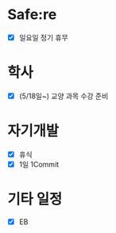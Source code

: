 # Safe:re

- [x] 일요일 정기 휴무

# 학사

- [X] (5/18일~) 교양 과목 수강 준비

# 자기개발

- [X] 휴식
- [X] 1일 1Commit 

# 기타 일정

- [X] EB
